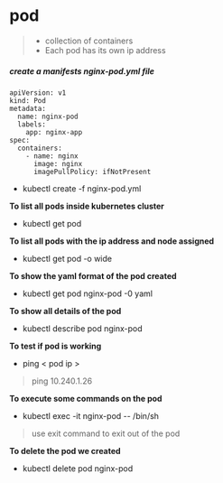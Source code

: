 # pod
> - collection of containers  
>- Each pod has its own ip address


##### create a manifests nginx-pod.yml file
```
apiVersion: v1
kind: Pod
metadata:
  name: nginx-pod
  labels:
    app: nginx-app
spec:
  containers:
    - name: nginx
      image: nginx
      imagePullPolicy: ifNotPresent
```
- kubectl create -f nginx-pod.yml

**To list all pods inside kubernetes cluster**
- kubectl get pod

**To list all pods with the ip address and node assigned**
- kubectl get pod -o wide

**To show the yaml format of the pod created**
- kubectl get pod nginx-pod -0 yaml

**To show all details of the pod**
- kubectl describe pod nginx-pod

**To test if pod is working**
- ping < pod ip >
>ping 10.240.1.26

**To execute some commands on the pod**
- kubectl exec -it nginx-pod -- /bin/sh
>use exit command to exit out of the pod

**To delete the pod we created**
- kubectl delete pod nginx-pod
